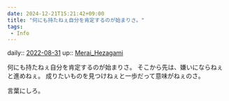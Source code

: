```yaml
---
date: 2024-12-21T15:21:42+09:00
title: "何にも持たねぇ自分を肯定するのが始まりさ。"
tags:
 - Info
---
```


daily:: [2022-08-31](Daily_Note/2022-08-31.md)
up:: [Merai_Hezagami](../Bar/Novel/Nacaria/Merai_Hezagami.md)

何にも持たねぇ自分を肯定するのが始まりさ。
そこから先は、嫌いにならねぇと進めねぇ。
成りたいものを見つけねぇと一歩だって意味がねぇのさ。

言葉にしろ。